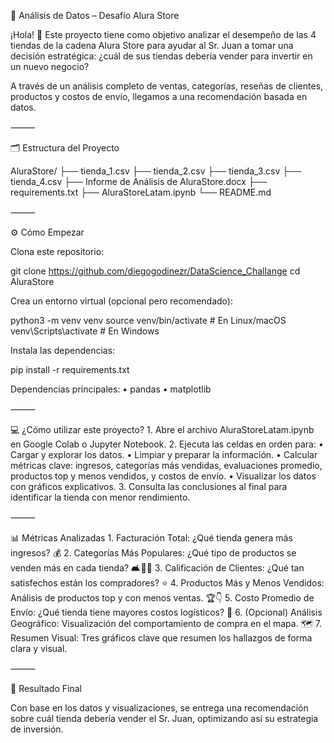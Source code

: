 🚀 Análisis de Datos – Desafío Alura Store

¡Hola! 👋 Este proyecto tiene como objetivo analizar el desempeño de las 4 tiendas de la cadena Alura Store para ayudar al Sr. Juan a tomar una decisión estratégica: ¿cuál de sus tiendas debería vender para invertir en un nuevo negocio?

A través de un análisis completo de ventas, categorías, reseñas de clientes, productos y costos de envío, llegamos a una recomendación basada en datos.

⸻

🗂️ Estructura del Proyecto

AluraStore/
├── tienda_1.csv
├── tienda_2.csv
├── tienda_3.csv
├── tienda_4.csv
├── Informe de Análisis de AluraStore.docx
├── requirements.txt
├── AluraStoreLatam.ipynb
└── README.md

⸻

⚙️ Cómo Empezar

Clona este repositorio:

git clone https://github.com/diegogodinezr/DataScience_Challange
cd AluraStore

Crea un entorno virtual (opcional pero recomendado):

python3 -m venv venv
source venv/bin/activate   # En Linux/macOS
venv\Scripts\activate      # En Windows

Instala las dependencias:

pip install -r requirements.txt

Dependencias principales:
	•	pandas
	•	matplotlib

⸻

💻 ¿Cómo utilizar este proyecto?
	1.	Abre el archivo AluraStoreLatam.ipynb en Google Colab o Jupyter Notebook.
	2.	Ejecuta las celdas en orden para:
	•	Cargar y explorar los datos.
	•	Limpiar y preparar la información.
	•	Calcular métricas clave: ingresos, categorías más vendidas, evaluaciones promedio, productos top y menos vendidos, y costos de envío.
	•	Visualizar los datos con gráficos explicativos.
	3.	Consulta las conclusiones al final para identificar la tienda con menor rendimiento.

⸻

📊 Métricas Analizadas
	1.	Facturación Total: ¿Qué tienda genera más ingresos? 💰
	2.	Categorías Más Populares: ¿Qué tipo de productos se venden más en cada tienda? 🛋️📱🧸
	3.	Calificación de Clientes: ¿Qué tan satisfechos están los compradores? ⭐
	4.	Productos Más y Menos Vendidos: Análisis de productos top y con menos ventas. 🏆👇
	5.	Costo Promedio de Envío: ¿Qué tienda tiene mayores costos logísticos? 🚚
	6.	(Opcional) Análisis Geográfico: Visualización del comportamiento de compra en el mapa. 🗺️
	7.	Resumen Visual: Tres gráficos clave que resumen los hallazgos de forma clara y visual.

⸻

📌 Resultado Final

Con base en los datos y visualizaciones, se entrega una recomendación sobre cuál tienda debería vender el Sr. Juan, optimizando así su estrategia de inversión.
